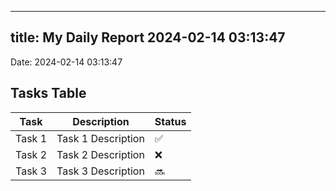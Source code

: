 
---
title: My Daily Report 2024-02-14 03:13:47
---

Date: 2024-02-14 03:13:47

## Tasks Table

| Task | Description | Status |
|------|-------------|--------|
| Task 1 | Task 1 Description | ✅ |
| Task 2 | Task 2 Description | ❌ |
| Task 3 | Task 3 Description | 🔜 |
